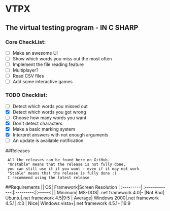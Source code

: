 # VTPX
## The virtual testing program - IN C SHARP

### Core CheckList:
- [ ] Make an awesome UI
- [ ] Show which words you miss out the most often
- [ ] Implement the file reading feature
- [ ] Multiplayer?
- [ ] Read CSV files
- [ ] Add some interactive games

### TODO Checklist:
- [ ] Detect which words you missed out
- [x] Detect which words you got wrong
- [ ] Choose how many words you want
- [x] Don't detect characters
- [x] Make a basic marking system
- [x] Interpret answers with not enough arguments
- [ ] An update is available notification

##Releases
```
 All the releases can be found here on GitHub.
 "Unstable" means that the release is not fully done,
 you can still use it if you want - even if it may not work
 "Stable" means that the release is fully done :)
 I recommend using the latest release
 ```
 
##Requirements
|| OS|  Framework|Screen Resolution
| :---------| :-------------:|:---------:|:------:|
| Minimum| MS-DOS| .net framework 4.0|-
|Not Bad| Ubuntu|.net framework 4.5|9:5
| Average| Windows 2000|.net framework 4.5.1| 4:3
| Nice| Windows vista+|.net framework 4.5.1+|16:9
